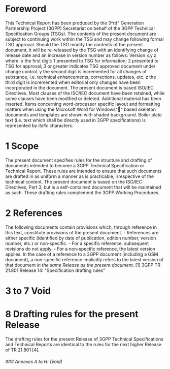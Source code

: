 # Foreword
This Technical Report has been produced by the 3^rd^ Generation Partnership
Project (3GPP) Secretariat on behalf of the 3GPP Technical Specification
Groups (TSGs).
The contents of the present document are subject to continuing work within the
TSG and may change following formal TSG approval. Should the TSG modify the
contents of the present document, it will be re-released by the TSG with an
identifying change of release date and an increase in version number as
follows:
Version x.y.z
where:
x the first digit:
1 presented to TSG for information;
2 presented to TSG for approval;
3 or greater indicates TSG approved document under change control.
y the second digit is incremented for all changes of substance, i.e. technical
enhancements, corrections, updates, etc.
z the third digit is incremented when editorial only changes have been
incorporated in the document.
The present document is based ISO/IEC Directives. Most clauses of the ISO/IEC
document have been retained, while some clauses have been modified or deleted.
Additional material has been inserted.
Items concerning word-processor specific layout and formatting matters when
using the Microsoft Word for Windows^^ based skeleton documents and templates
are shown with shaded background. Boiler plate text (i.e. text which shall be
directly used in 3GPP specifications) is represented by _italic_ characters.
# 1 Scope
The present document specifies rules for the structure and drafting of
documents intended to become a 3GPP Technical Specification or Technical
Report. These rules are intended to ensure that such documents are drafted in
as uniform a manner as is practicable, irrespective of the technical content.
The present document is based on the ISO/IEC Directives, Part 3, but is a
self-contained document that will be maintained as such.
These drafting rules complement the 3GPP Working Procedures.
# 2 References
The following documents contain provisions which, through reference in this
text, constitute provisions of the present document.
\- References are either specific (identified by date of publication, edition
number, version number, etc.) or non‑specific.
\- For a specific reference, subsequent revisions do not apply.
\- For a non-specific reference, the latest version applies. In the case of a
reference to a 3GPP document (including a GSM document), a non-specific
reference implicitly refers to the latest version of that document _in the
same Release as the present document_.
[1] 3GPP TR 21.801 Release 14: \"Specification drafting rules\"
# 3 to 7 Void
# 8 Drafting rules for the present Release
The drafting rules for the present Release of 3GPP Technical Specifications
and Technical Reports are identical to the rules for the next higher Release
of TR 21.801 [4].
###### ### Annexes A to H: (Void)
#